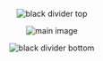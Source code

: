 <p align="center">
  <img src="https://64.media.tumblr.com/9c5d005b78f2296a6de232351f11b8e4/tumblr_o6gh2uR5U91slt6ygo1_500.gif" alt="black divider top" />
</p>
<p align="center">
  <img src="https://i.postimg.cc/Kzv6SX3g/your-image.jpg" alt="main image" />
</p>
<p align="center">
  <img src="https://64.media.tumblr.com/9c5d005b78f2296a6de232351f11b8e4/tumblr_o6gh2uR5U91slt6ygo1_500.gif" alt="black divider bottom" />
</p>
